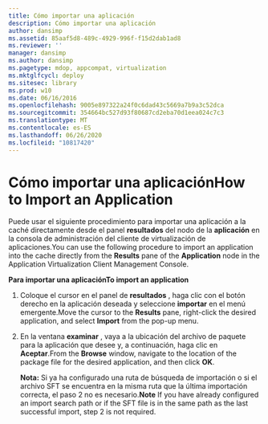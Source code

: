 ```yaml
---
title: Cómo importar una aplicación
description: Cómo importar una aplicación
author: dansimp
ms.assetid: 85aaf5d8-489c-4929-996f-f15d2dab1ad8
ms.reviewer: ''
manager: dansimp
ms.author: dansimp
ms.pagetype: mdop, appcompat, virtualization
ms.mktglfcycl: deploy
ms.sitesec: library
ms.prod: w10
ms.date: 06/16/2016
ms.openlocfilehash: 9005e897322a24f0c6dad43c5669a7b9a3c52dca
ms.sourcegitcommit: 354664bc527d93f80687cd2eba70d1eea024c7c3
ms.translationtype: MT
ms.contentlocale: es-ES
ms.lasthandoff: 06/26/2020
ms.locfileid: "10817420"
---
```

# <span data-ttu-id="877bd-103">Cómo importar una aplicación</span><span class="sxs-lookup"><span data-stu-id="877bd-103">How to Import an Application</span></span>


<span data-ttu-id="877bd-104">Puede usar el siguiente procedimiento para importar una aplicación a la caché directamente desde el panel **resultados** del nodo de la **aplicación** en la consola de administración del cliente de virtualización de aplicaciones.</span><span class="sxs-lookup"><span data-stu-id="877bd-104">You can use the following procedure to import an application into the cache directly from the **Results** pane of the **Application** node in the Application Virtualization Client Management Console.</span></span>

**<span data-ttu-id="877bd-105">Para importar una aplicación</span><span class="sxs-lookup"><span data-stu-id="877bd-105">To import an application</span></span>**

1.  <span data-ttu-id="877bd-106">Coloque el cursor en el panel de **resultados** , haga clic con el botón derecho en la aplicación deseada y seleccione **importar** en el menú emergente.</span><span class="sxs-lookup"><span data-stu-id="877bd-106">Move the cursor to the **Results** pane, right-click the desired application, and select **Import** from the pop-up menu.</span></span>

2.  <span data-ttu-id="877bd-107">En la ventana **examinar** , vaya a la ubicación del archivo de paquete para la aplicación que desee y, a continuación, haga clic en **Aceptar**.</span><span class="sxs-lookup"><span data-stu-id="877bd-107">From the **Browse** window, navigate to the location of the package file for the desired application, and then click **OK**.</span></span>

    <span data-ttu-id="877bd-108">**Nota:**  Si ya ha configurado una ruta de búsqueda de importación o si el archivo SFT se encuentra en la misma ruta que la última importación correcta, el paso 2 no es necesario.</span><span class="sxs-lookup"><span data-stu-id="877bd-108">**Note** If you have already configured an import search path or if the SFT file is in the same path as the last successful import, step 2 is not required.</span></span>

     

 

 





